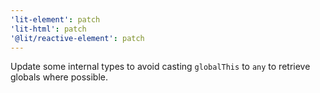 ```yaml
---
'lit-element': patch
'lit-html': patch
'@lit/reactive-element': patch
---
```


Update some internal types to avoid casting `globalThis` to `any` to retrieve globals where possible.

